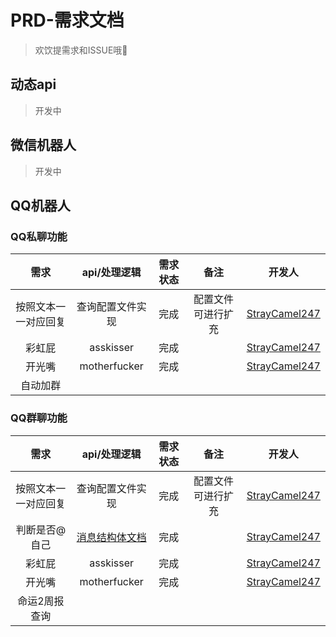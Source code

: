 # PRD-需求文档
> 欢饮提需求和ISSUE哦🙌
## 动态api
> 开发中
## 微信机器人
> 开发中
## QQ机器人
### QQ私聊功能
| 需求 | api/处理逻辑 | 需求状态 | 备注 |开发人 |
|:------:|:------:|:------:|:------:|:------:|
| 按照文本一一对应回复 | 查询配置文件实现 | 完成 | 配置文件可进行扩充 |[StrayCamel247](https://github.com/StrayCamel247) |
| 彩虹屁 | asskisser | 完成 |  |[StrayCamel247](https://github.com/StrayCamel247) |
| 开光嘴 | motherfucker | 完成 |  |[StrayCamel247](https://github.com/StrayCamel247) |
| 自动加群 |  |  |  |


### QQ群聊功能
| 需求 | api/处理逻辑 | 需求状态 | 备注 |开发人 |
|:------:|:------:|:------:|:------:|:------:|
| 按照文本一一对应回复 | 查询配置文件实现 | 完成 | 配置文件可进行扩充 |[StrayCamel247](https://github.com/StrayCamel247) |
| 判断是否@自己 | [消息结构体文档](https://github.com/mamoe/mirai/blob/dev/docs/Messages.md) | 完成 |  |[StrayCamel247](https://github.com/StrayCamel247) |
| 彩虹屁 | asskisser | 完成 |  |[StrayCamel247](https://github.com/StrayCamel247) |
| 开光嘴 | motherfucker | 完成 |  |[StrayCamel247](https://github.com/StrayCamel247) |
| 命运2周报查询 |  |  |  |
